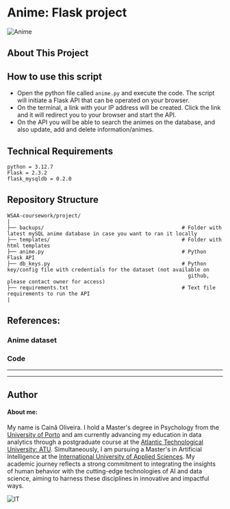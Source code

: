 # Anime: Flask project

![Anime](https://cdn.magicdecor.in/com/2023/10/20174720/Anime-Scenery-Wallpaper-for-Walls-710x488.jpg)


## About This Project



## How to use this script

   - Open the python file called `anime.py` and execute the code. The script will initiate a Flask API that can be operated on your browser.
   - On the terminal, a link with your IP address will be created. Click the link and it will redirect you to your browser and start the API.
   - On the API you will be able to search the animes on the database, and also update, add and delete information/animes.

## Technical Requirements

```
python = 3.12.7
Flask = 2.3.2
flask_mysqldb = 0.2.0
```

## Repository Structure

```
WSAA-coursework/project/
|
├── backups/                                             # Folder with latest mySQL anime database in case you want to ran it locally
├── templates/                                           # Folder with html templates
├── anime.py                                             # Python Flask API
├── db_keys.py                                           # Python key/config file with credentials for the dataset (not available on 
                                                           github, please contact owner for access)
├── requirements.txt                                     # Text file requirements to run the API
|
```

## References:

### Anime dataset



### Code



***
***

## Author


#### About me:

My name is Cainã Oliveira. I hold a Master's degree in Psychology from the [University of Porto](https://www.up.pt/portal/en/) and am currently advancing my education in data analytics through a postgraduate course at the [Atlantic Technological University: ATU](https://www.atu.ie/). Simultaneously, I am pursuing a Master's in Artificial Intelligence at the [International University of Applied Sciences](https://www.iu.org/). My academic journey reflects a strong commitment to integrating the insights of human behavior with the cutting-edge technologies of AI and data science, aiming to harness these disciplines in innovative and impactful ways.

![IT](https://erp.today/wp-content/uploads/2022/12/Artificial_Intelligence-2048x1024.jpg)